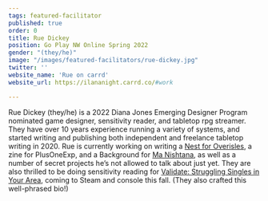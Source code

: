 ```yaml
---
tags: featured-facilitator
published: true
order: 0
title: Rue Dickey
position: Go Play NW Online Spring 2022
gender: "(they/he)"
image: "/images/featured-facilitators/rue-dickey.jpg"
twitter: ''
website_name: 'Rue on carrd'
website_url: https://ilananight.carrd.co/#work

---
```

Rue Dickey (they/he) is a 2022 Diana Jones Emerging Designer Program nominated game designer, sensitivity reader, and tabletop rpg streamer. They have over 10 years experience running a variety of systems, and started writing and publishing both independent and freelance tabletop writing in 2020. Rue is currently working on writing a [Nest for Overisles](https://www.kickstarter.com/projects/tatteredbear/overisles), a zine for PlusOneExp, and a Background for [Ma Nishtana](https://manishtana.itch.io/ma-nishtana-rpg), as well as a number of secret projects he’s not allowed to talk about just yet. They are also thrilled to be doing sensitivity reading for [Validate: Struggling Singles in Your Area](https://validategame.com/), coming to Steam and console this fall. (They also crafted this well-phrased bio!)

